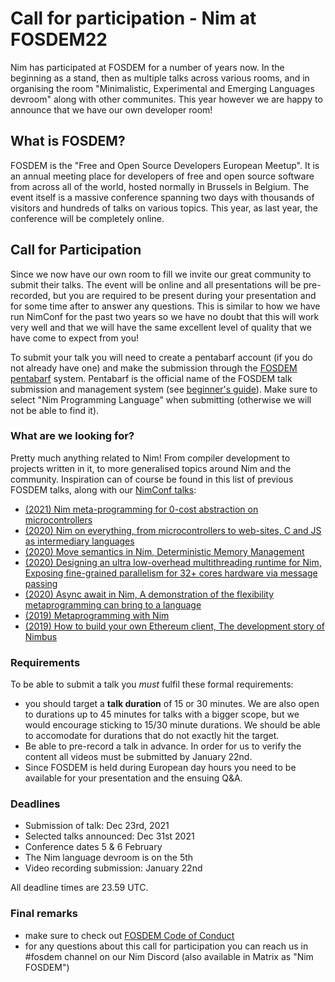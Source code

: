 # Call for participation - Nim at FOSDEM22
Nim has participated at FOSDEM for a number of years now. In the beginning as a
stand, then as multiple talks across various rooms, and in organising the room
"Minimalistic, Experimental and Emerging Languages devroom" along with other
communites. This year however we are happy to announce that we have our own
developer room!

## What is FOSDEM?
FOSDEM is the "Free and Open Source Developers European Meetup". It is an annual
meeting place for developers of free and open source software from across all of
the world, hosted normally in Brussels in Belgium. The event itself is a massive
conference spanning two days with thousands of visitors and hundreds of talks on
various topics. This year, as last year, the conference will be completely
online.

## Call for Participation
Since we now have our own room to fill we invite our great community to submit
their talks. The event will be online and all presentations will be pre-recorded,
but you are required to be present during your presentation and for some time
after to answer any questions. This is similar to how we have run NimConf for the
past two years so we have no doubt that this will work very well and that we will
have the same excellent level of quality that we have come to expect from you!

To submit your talk you will need to create a pentabarf account (if you do not already have one)
and make the submission through the [FOSDEM
pentabarf](https://penta.fosdem.org/submission/) system.
Pentabarf is the official name of the FOSDEM talk submission and management system
(see [beginner's guide](https://medium.com/@maartjeme/beginners-guide-to-pentabarf-78808a1ce5bf)).
Make sure to select "Nim
Programming Language" when submitting (otherwise we will not be able to find it).

### What are we looking for?
Pretty much anything related to Nim! From compiler development to projects
written in it, to more generalised topics around Nim and the community.
Inspiration can of course be found in this list of previous FOSDEM talks, along
with our [NimConf
talks](https://www.youtube.com/channel/UCDAYn_VFt0VisL5-1a5Dk7Q):

- [(2021) Nim meta-programming for 0-cost abstraction on microcontrollers](https://archive.fosdem.org/2021/schedule/event/nimdsl/)
- [(2020) Nim on everything, from microcontrollers to web-sites, C and JS as intermediary languages](https://archive.fosdem.org/2020/schedule/event/nimoneverything/)
- [(2020) Move semantics in Nim, Deterministic Memory Management](https://archive.fosdem.org/2020/schedule/event/nimmovesemantics/)
- [(2020) Designing an ultra low-overhead multithreading runtime for Nim, Exposing fine-grained parallelism for 32+ cores hardware via message passing](https://archive.fosdem.org/2020/schedule/event/nimultralowoverheadruntime/)
- [(2020) Async await in Nim, A demonstration of the flexibility metaprogramming can bring to a language](https://archive.fosdem.org/2020/schedule/event/asyncawaitnim/)
- [(2019) Metaprogramming with Nim](https://archive.fosdem.org/2019/schedule/event/nim_metaprogramming/)
- [(2019) How to build your own Ethereum client, The development story of Nimbus](https://archive.fosdem.org/2019/schedule/event/nimbus/)

### Requirements
To be able to submit a talk you _must_ fulfil these formal requirements:

- you should target a **talk duration** of 15 or 30 minutes. We are also open to durations up to 45 minutes for talks with a bigger scope, but we would encourage sticking to 15/30 minute durations.
  We should be able to accomodate for durations that do not exactly hit the target.
- Be able to pre-record a talk in advance. In order for us to verify the content
all videos must be submitted by January 22nd.
- Since FOSDEM is held during European day hours you need to be available for your
presentation and the ensuing Q&A.

### Deadlines
- Submission of talk: Dec 23rd, 2021
- Selected talks announced: Dec 31st 2021
- Conference dates 5 & 6 February 
- The Nim language devroom is on the 5th
- Video recording submission: January 22nd

All deadline times are 23.59 UTC.

### Final remarks

- make sure to check out [FOSDEM Code of Conduct](https://fosdem.org/2022/practical/conduct/)
- for any questions about this call for participation you can reach us in #fosdem channel on our Nim Discord (also available in Matrix as "Nim FOSDEM")
